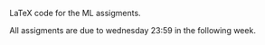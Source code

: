 LaTeX code for the ML assigments.

All assigments are due to wednesday 23:59 in the following week.
